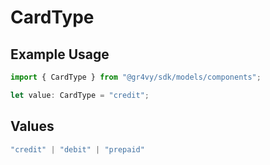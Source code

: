 # CardType

## Example Usage

```typescript
import { CardType } from "@gr4vy/sdk/models/components";

let value: CardType = "credit";
```

## Values

```typescript
"credit" | "debit" | "prepaid"
```